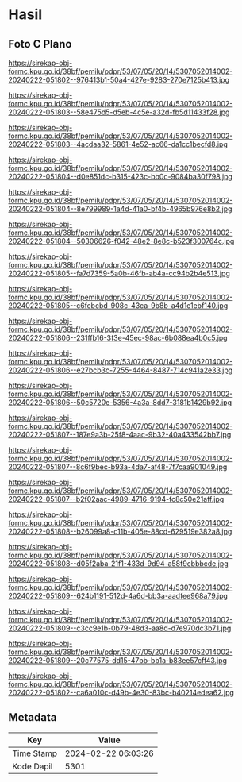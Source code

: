 # Hasil

## Foto C Plano

https://sirekap-obj-formc.kpu.go.id/38bf/pemilu/pdpr/53/07/05/20/14/5307052014002-20240222-051802--976413b1-50a4-427e-9283-270e7125b413.jpg

https://sirekap-obj-formc.kpu.go.id/38bf/pemilu/pdpr/53/07/05/20/14/5307052014002-20240222-051803--58e475d5-d5eb-4c5e-a32d-fb5d11433f28.jpg

https://sirekap-obj-formc.kpu.go.id/38bf/pemilu/pdpr/53/07/05/20/14/5307052014002-20240222-051803--4acdaa32-5861-4e52-ac66-da1cc1becfd8.jpg

https://sirekap-obj-formc.kpu.go.id/38bf/pemilu/pdpr/53/07/05/20/14/5307052014002-20240222-051804--d0e851dc-b315-423c-bb0c-9084ba30f798.jpg

https://sirekap-obj-formc.kpu.go.id/38bf/pemilu/pdpr/53/07/05/20/14/5307052014002-20240222-051804--8e799989-1a4d-41a0-bf4b-4965b976e8b2.jpg

https://sirekap-obj-formc.kpu.go.id/38bf/pemilu/pdpr/53/07/05/20/14/5307052014002-20240222-051804--50306626-f042-48e2-8e8c-b523f300764c.jpg

https://sirekap-obj-formc.kpu.go.id/38bf/pemilu/pdpr/53/07/05/20/14/5307052014002-20240222-051805--fa7d7359-5a0b-46fb-ab4a-cc94b2b4e513.jpg

https://sirekap-obj-formc.kpu.go.id/38bf/pemilu/pdpr/53/07/05/20/14/5307052014002-20240222-051805--c6fcbcbd-908c-43ca-9b8b-a4d1e1ebf140.jpg

https://sirekap-obj-formc.kpu.go.id/38bf/pemilu/pdpr/53/07/05/20/14/5307052014002-20240222-051806--231ffb16-3f3e-45ec-98ac-6b088ea4b0c5.jpg

https://sirekap-obj-formc.kpu.go.id/38bf/pemilu/pdpr/53/07/05/20/14/5307052014002-20240222-051806--e27bcb3c-7255-4464-8487-714c941a2e33.jpg

https://sirekap-obj-formc.kpu.go.id/38bf/pemilu/pdpr/53/07/05/20/14/5307052014002-20240222-051806--50c5720e-5356-4a3a-8dd7-3181b1429b92.jpg

https://sirekap-obj-formc.kpu.go.id/38bf/pemilu/pdpr/53/07/05/20/14/5307052014002-20240222-051807--187e9a3b-25f8-4aac-9b32-40a433542bb7.jpg

https://sirekap-obj-formc.kpu.go.id/38bf/pemilu/pdpr/53/07/05/20/14/5307052014002-20240222-051807--8c6f9bec-b93a-4da7-af48-7f7caa901049.jpg

https://sirekap-obj-formc.kpu.go.id/38bf/pemilu/pdpr/53/07/05/20/14/5307052014002-20240222-051807--b2f02aac-4989-4716-9194-fc8c50e21aff.jpg

https://sirekap-obj-formc.kpu.go.id/38bf/pemilu/pdpr/53/07/05/20/14/5307052014002-20240222-051808--b26099a8-c11b-405e-88cd-629519e382a8.jpg

https://sirekap-obj-formc.kpu.go.id/38bf/pemilu/pdpr/53/07/05/20/14/5307052014002-20240222-051808--d05f2aba-21f1-433d-9d94-a58f9cbbbcde.jpg

https://sirekap-obj-formc.kpu.go.id/38bf/pemilu/pdpr/53/07/05/20/14/5307052014002-20240222-051809--624b1191-512d-4a6d-bb3a-aadfee968a79.jpg

https://sirekap-obj-formc.kpu.go.id/38bf/pemilu/pdpr/53/07/05/20/14/5307052014002-20240222-051809--c3cc9e1b-0b79-48d3-aa8d-d7e970dc3b71.jpg

https://sirekap-obj-formc.kpu.go.id/38bf/pemilu/pdpr/53/07/05/20/14/5307052014002-20240222-051809--20c77575-dd15-47bb-bb1a-b83ee57cff43.jpg

https://sirekap-obj-formc.kpu.go.id/38bf/pemilu/pdpr/53/07/05/20/14/5307052014002-20240222-051802--ca6a010c-d49b-4e30-83bc-b40214edea62.jpg


## Metadata

| Key        | Value               |
| ---------- | ------------------- |
| Time Stamp | 2024-02-22 06:03:26 |
| Kode Dapil | 5301                |



